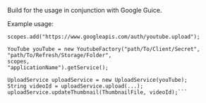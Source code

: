 Build for the usage in conjunction with Google Guice.

Example usage:

```List<String> scopes = Lists.newArrayList();
scopes.add("https://www.googleapis.com/auth/youtube.upload");

YouTube youTube = new YoutubeFactory("path/To/Client/Secret",
"path/To/Refresh/Storage/Folder",
scopes,
"applicationName").getService();

UploadService uploadService = new UploadService(youTube);
String videoId = uploadService.upload(...);
uploadService.updateThumbnail(ThumbnailFile, videoId);```